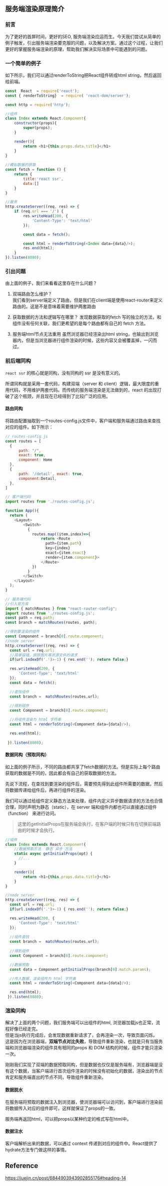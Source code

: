 ## 服务端渲染原理简介

### 前言
为了更好的首屏时间，更好的SEO, 服务端渲染应运而生。今天我们尝试从简单的例子触发，引出服务端渲染要克服的问题，以及解决方案。通过这个过程，让我们更好的掌握服务端渲染的原理，帮助我们解决实际场景中可能遇到的问题。 

### 一个简单的例子
如下所示，我们可以通过renderToString把React组件转成html string，然后返回给前端。
```javascript
const  React  = require('react');
const { renderToString}  = require( 'react-dom/server');

const http = require('http');

//组件
class Index extends React.Component{
    constructor(props){
        super(props);
    }

    render(){
        return <h1>{this.props.data.title}</h1>
    }
}
 
//模拟数据的获取
const fetch = function () {
    return {
        title:'react ssr',
        data:[]
    }
}

//服务
http.createServer((req, res) => {
    if (req.url === '/') {
        res.writeHead(200, {
            'Content-Type': 'text/html'
        });

        const data = fetch();

        const html = renderToString(<Index data={data}/>);
        res.end(html);
    }
}).listen(8080);
```

### 引出问题
由上面的例子，我们来看看这里存在什么问题？
1. 双端路由怎么维护？   
我们看到server端定义了路由，但是我们在client端是使用react-router来定义路由的。这是不是意味着需要维护两套路由

2. 获取数据的方法和逻辑写在哪里？ 
发现数据获取的fetch 写的独立的方法，和组件没有任何关联，我们更希望的是每个路由都有自己的 fetch 方法。

3. 服务端html节点无法重用
虽然浏览器已经渲染出html string，也输出到浏览器内，但是当浏览器进行组件渲染的时候，这些内容又会被覆盖掉，一闪而过。 

### 前后端同构 
`react ssr` 的核心就是同构，没有同构的 ssr 是没有意义的。

所谓同构就是采用一套代码，构建双端（server 和 client）逻辑，最大限度的重用代码，不用维护两套代码。而传统的服务端渲染是无法做到的，react 的出现打破了这个瓶颈，并且现在已经得到了比较广泛的应用。

#### 路由同构
将路由配置抽取到一个routes-config.js文件中，客户端和服务端通过路由来查找对应的组件。如下所示： 
```javascript
// routes-config.js
const routes = [
  {
      path: "/",
      exact: true,
      component: Home
  },
  {
      path: '/detail', exact: true,
      component:Detail,
  },
]

// 客户端代码
import routes from './routes-config.js';

function App(){
  return (
    <Layout>
        <Switch>
          {
            routes.map((item,index)=>{
                return <Route 
                  path={item.path} 
                  key={index} 
                  exact={item.exact} 
                  render={item.component}>
                </Route>
            })
          }
        </Switch>
    </Layout>
  );
}

// 服务端代码
//引入官方库
import { matchRoutes } from "react-router-config";
import routes from './routes-config.js';
const path = req.path;
const branch = matchRoutes(routes, path);

//得到要渲染的组件
const Component = branch[0].route.component;
//node server 
http.createServer((req, res) => {
  const url = req.url;
  //简单容错，排除图片等资源文件的请求
  if(url.indexOf('.')>-1) { res.end(''); return false;}

  res.writeHead(200, {
      'Content-Type': 'text/html'
  });
  const data = fetch();

  //查找组件
  const branch =  matchRoutes(routes,url);
  
  //得到组件
  const Component = branch[0].route.component;

  //将组件渲染为 html 字符串
  const html = renderToString(<Component data={data}/>);

  res.end(html);
        
 }).listen(8080);
```

#### 数据同构（预取同构）
如上面的例子所示，不同的路由都共享了fetch数据的方法。但是实际上每个路由获取的数据是不同的，因此都会有自己的获取数据的方法。

先说下流程，在查找到要渲染的组件后，需要预先得到此组件所需要的数据，然后将数据传递给组件后，再进行组件的渲染。

我们可以通过给组件定义静态方法来处理，组件内定义异步数据请求的方法也合情合理，同时声明为静态（static），在 server 端和组件内都也可以直接通过组件（function） 来进行访问。

> 这里的getInitialProps在服务端会执行，在客户端的时候只有在切换前端路由的时候才会执行。

```javascript
//组件
class Index extends React.Component{
    //数据预取方法  静态 异步 方法
    static async getInitialProps(opt) {
      //...
    }

    render(){
        return <h1>{this.props.data.title}</h1>
    }
}

//node server 
http.createServer((req, res) => {
  const url = req.url;
  if(url.indexOf('.')>-1) { res.end(''); return false;}

  res.writeHead(200, {
      'Content-Type': 'text/html'
  });
  
  //组件查找
  const branch =  matchRoutes(routes,url);
  
  //得到组件
  const Component = branch[0].route.component;

  //数据预取
  const data = Component.getInitialProps(branch[0].match.params);

  //传入数据，渲染组件为 html 字符串
  const html = renderToString(<Component data={data}/>);

  res.end(html);
 }).listen(8080);
```
### 渲染同构
解决了上面的两个问题，我们服务端可以出组件的html, 浏览器加载js也正常，流程好像已经走完。  
但是当js执行完成后，会发现数据重新请求了，会再渲染一次，导致页面闪烁。  
这是因为在浏览器端，**双端节点对比失败**，导致组件重新渲染，也就是只有当服务端和浏览器端渲染的组件具有相同的props 和 DOM 结构的时候，组件才能只渲染一次。 

刚刚我们实现了双端的数据预取同构，但是数据也仅仅是服务端有，浏览器端是没有这个数据，当客户端进行首次组件渲染的时候没有初始化的数据，渲染出的节点肯定和服务端直出的节点不同，导致组件重新渲染。

#### 数据脱水
在服务端将预取的数据注入到浏览器，使浏览器端可以访问到，客户端进行渲染前将数据传入对应的组件即可，这样就保证了props的一致。

服务端再返回html，可以把props以某种约定的格式写在html中。

#### 数据注水 
客户端解析出来的数据，可以通过 context 传递到对应的组件中。React提供了hydrate方法专门做这样的事情。


## Reference 
https://juejin.cn/post/6844903943902855176#heading-14